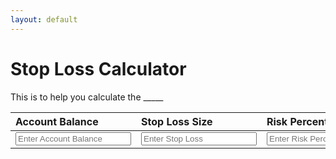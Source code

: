 ```yaml
---
layout: default
---
```


# Stop Loss Calculator

This is to help you calculate the _____

| Account Balance | Stop Loss Size    | Risk Percentage |
|:----------------|:------------------|:----------------|
| <input class="query" type="text" id="accBal" name="accBal" placeholder="Enter Account Balance">           | <input class="query" type="text" id="stopLoss" name="stopLoss" placeholder="Enter Stop Loss"> | <input class="query" type="text" id="riskPercentage" name="riskPercentage" placeholder="Enter Risk Percentage">  |
<br>
<p id="output"></p>
<br>

<script>

  let inputs = document.querySelector(".query")

  inputs.forEach(function(input) {
    input.addEventListener('input', function() {
      let accBal = document.getElementById("accBal");
      let stopLoss = document.getElementById("stopLoss");
      let riskPercentage = document.getElementById("riskPercentage");

      output.textContent = riskPercentage * accBal / (stopLoss * 1000);
    })
  });

</script>
